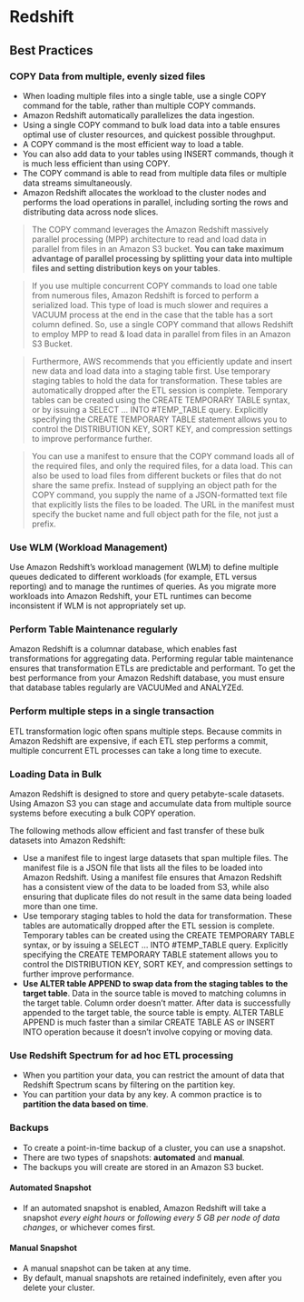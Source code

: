 # Redshift

## Best Practices

### COPY Data from multiple, evenly sized files

- When loading multiple files into a single table, use a single COPY command for the table, rather than multiple COPY commands.
- Amazon Redshift automatically parallelizes the data ingestion. 
- Using a single COPY command to bulk load data into a table ensures optimal use of cluster resources, and quickest possible throughput.
- A COPY command is the most efficient way to load a table. 
- You can also add data to your tables using INSERT commands, though it is much less efficient than using COPY. 
- The COPY command is able to read from multiple data files or multiple data streams simultaneously. 
- Amazon Redshift allocates the workload to the cluster nodes and performs the load operations in parallel, including sorting the rows and distributing data across node slices.

> The COPY command leverages the Amazon Redshift massively parallel processing (MPP) architecture to read and load data in parallel from files in an Amazon S3 bucket. 
**You can take maximum advantage of parallel processing by splitting your data into multiple files and setting distribution keys on your tables**.

> If you use multiple concurrent COPY commands to load one table from numerous files, Amazon Redshift is forced to perform a serialized load. This type of load is much slower and requires a VACUUM process at the end in the case that the table has a sort column defined. So, use a single COPY command that allows Redshift to employ MPP to read & load data in parallel from files in an Amazon S3 Bucket.

> Furthermore, AWS recommends that you efficiently update and insert new data and load data into a staging table first. Use temporary staging tables to hold the data for transformation. These tables are automatically dropped after the ETL session is complete. Temporary tables can be created using the CREATE TEMPORARY TABLE syntax, or by issuing a SELECT … INTO #TEMP_TABLE query. Explicitly specifying the CREATE TEMPORARY TABLE statement allows you to control the DISTRIBUTION KEY, SORT KEY, and compression settings to improve performance further.

> You can use a manifest to ensure that the COPY command loads all of the required files, and only the required files, for a data load. This can also be used to load files from different buckets or files that do not share the same prefix. Instead of supplying an object path for the COPY command, you supply the name of a JSON-formatted text file that explicitly lists the files to be loaded. The URL in the manifest must specify the bucket name and full object path for the file, not just a prefix.

### Use WLM (Workload Management)

Use Amazon Redshift’s workload management (WLM) to define multiple queues dedicated to different workloads (for example, ETL versus reporting) and to manage the runtimes of queries. As you migrate more workloads into Amazon Redshift, your ETL runtimes can become inconsistent if WLM is not appropriately set up.

### Perform Table Maintenance regularly

Amazon Redshift is a columnar database, which enables fast transformations for aggregating data. Performing regular table maintenance ensures that transformation ETLs are predictable and performant. To get the best performance from your Amazon Redshift database, you must ensure that database tables regularly are VACUUMed and ANALYZEd.

### Perform multiple steps in a single transaction

ETL transformation logic often spans multiple steps. Because commits in Amazon Redshift are expensive, if each ETL step performs a commit, multiple concurrent ETL processes can take a long time to execute.

### Loading Data in Bulk

Amazon Redshift is designed to store and query petabyte-scale datasets. Using Amazon S3 you can stage and accumulate data from multiple source systems before executing a bulk COPY operation. 

The following methods allow efficient and fast transfer of these bulk datasets into Amazon Redshift:

- Use a manifest file to ingest large datasets that span multiple files. The manifest file is a JSON file that lists all the files to be loaded into Amazon Redshift. Using a manifest file ensures that Amazon Redshift has a consistent view of the data to be loaded from S3, while also ensuring that duplicate files do not result in the same data being loaded more than one time.
- Use temporary staging tables to hold the data for transformation. These tables are automatically dropped after the ETL session is complete. Temporary tables can be created using the CREATE TEMPORARY TABLE syntax, or by issuing a SELECT … INTO #TEMP_TABLE query. Explicitly specifying the CREATE TEMPORARY TABLE statement allows you to control the DISTRIBUTION KEY, SORT KEY, and compression settings to further improve performance.
- **Use ALTER table APPEND to swap data from the staging tables to the target table**. Data in the source table is moved to matching columns in the target table. Column order doesn’t matter. After data is successfully appended to the target table, the source table is empty. ALTER TABLE APPEND is much faster than a similar CREATE TABLE AS or INSERT INTO operation because it doesn’t involve copying or moving data.

### Use Redshift Spectrum for ad hoc ETL processing

- When you partition your data, you can restrict the amount of data that Redshift Spectrum scans by filtering on the partition key. 
- You can partition your data by any key. A common practice is to **partition the data based on time**.


### Backups

- To create a point-in-time backup of a cluster, you can use a snapshot. 
- There are two types of snapshots: **automated** and **manual**. 
- The backups you will create are stored in an Amazon S3 bucket. 

#### Automated Snapshot
- If an automated snapshot is enabled, Amazon Redshift will take a snapshot _every eight hours_ or _following every 5 GB per node of data changes_, or whichever comes first.

#### Manual Snapshot
- A manual snapshot can be taken at any time.
- By default, manual snapshots are retained indefinitely, even after you delete your cluster.